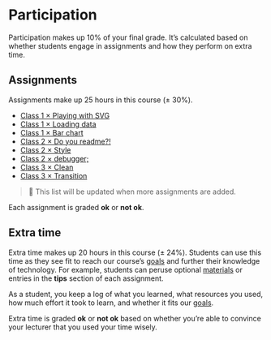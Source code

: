 # Participation

Participation makes up 10% of your final grade.  It’s calculated based on
whether students engage in assignments and how they perform on extra time.

## Assignments

Assignments make up 25 hours in this course (± 30%).

*   [Class 1 × Playing with SVG](class-1.md#playing-with-svg)
*   [Class 1 × Loading data](class-1.md#loading-data)
*   [Class 1 × Bar chart](class-1.md#bar-chart)
*   [Class 2 × Do you readme?!](class-2.md#do-you-read-me)
*   [Class 2 × Style](class-2.md#style)
*   [Class 2 × debugger;](class-2.md#debugger)
*   [Class 3 × Clean](class-3.md#clean)
*   [Class 3 × Transition](class-3.md#transition)

> 💁 This list will be updated when more assignments are added.

Each assignment is graded **ok** or **not ok**.

## Extra time

Extra time makes up 20 hours in this course (± 24%).  Students can use this
time as they see fit to reach our course’s [goals][] and further their
knowledge of technology.  For example, students can peruse optional
[materials][] or entries in the **tips** section of each assignment.

As a student, you keep a log of what you learned, what resources you used, how
much effort it took to learn, and whether it fits our [goals][].

Extra time is graded **ok** or **not ok** based on whether you’re able to
convince your lecturer that you used your time wisely.

[goals]: readme.md#goals

[materials]: readme.md#materials
